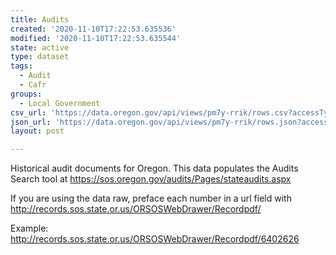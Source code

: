 ```yaml
---
title: Audits
created: '2020-11-10T17:22:53.635536'
modified: '2020-11-10T17:22:53.635544'
state: active
type: dataset
tags:
  - Audit
  - Cafr
groups:
  - Local Government
csv_url: 'https://data.oregon.gov/api/views/pm7y-rrik/rows.csv?accessType=DOWNLOAD'
json_url: 'https://data.oregon.gov/api/views/pm7y-rrik/rows.json?accessType=DOWNLOAD'
layout: post

---
```

Historical audit documents for Oregon. This data populates the Audits Search tool at https://sos.oregon.gov/audits/Pages/stateaudits.aspx

If you are using the data raw, preface each number in a url field with http://records.sos.state.or.us/ORSOSWebDrawer/Recordpdf/

Example: http://records.sos.state.or.us/ORSOSWebDrawer/Recordpdf/6402626
